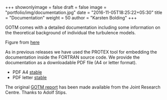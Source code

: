 +++
showonlyimage = false
draft = false
image = "portfolio/img/documentation.jpg"
date = "2016-11-05T18:25:22+05:30"
title = "Documentation"
weight = 50
author = "Karsten Bolding"
+++

GOTM comes with a detailed documentation including some information on the 
theoretical background of individual the turbulence models. 

Figure from [here](https://pixabay.com/en/photos/document/)

<!--more-->

As in previous releases we have used the PROTEX tool for embedding the 
documentation inside the FORTRAN source code. We provide the documentation as a 
downloadable PDF file (A4 or letter format).

-  PDF A4 [stable](/manual/stable/pdf/a4.pdf)
-  PDF letter [stable](/manual/stable/pdf/letter.pdf)

<!--
-  [Publications](/html/gotm_pub.html)
-  [Publications](/html/mybib.html)
-->

The original [GOTM report](https://op.europa.eu/en/publication-detail/-/publication/5b512e12-367d-11ea-ba6e-01aa75e) has been made available from the Joint Research Centre. Thanks to Adolf Stips.
